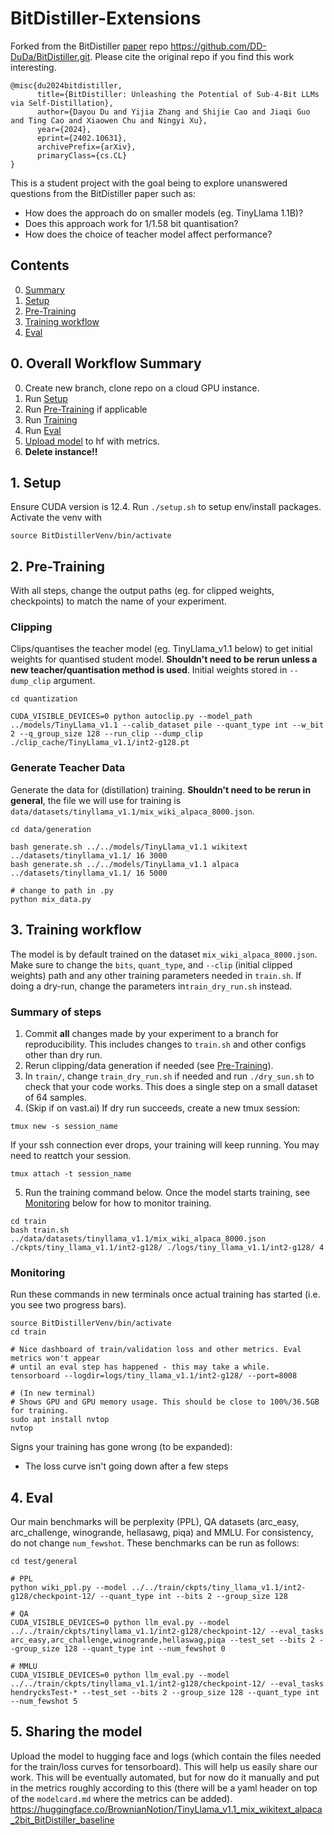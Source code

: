 # BitDistiller-Extensions
Forked from the BitDistiller [paper](http://arxiv.org/abs/2402.10631) repo https://github.com/DD-DuDa/BitDistiller.git. Please cite the original repo if you find this work interesting.
```
@misc{du2024bitdistiller,
      title={BitDistiller: Unleashing the Potential of Sub-4-Bit LLMs via Self-Distillation}, 
      author={Dayou Du and Yijia Zhang and Shijie Cao and Jiaqi Guo and Ting Cao and Xiaowen Chu and Ningyi Xu},
      year={2024},
      eprint={2402.10631},
      archivePrefix={arXiv},
      primaryClass={cs.CL}
}
```
This is a student project with the goal being to explore unanswered questions from the BitDistiller paper such as:
- How does the approach do on smaller models (eg. TinyLlama 1.1B)?
- Does this approach work for 1/1.58 bit quantisation?
- How does the choice of teacher model affect performance?

## Contents
0. [Summary](#0-overall-workflow-summary)
1. [Setup](#1-setup)
2. [Pre-Training](#2-pre-training)
3. [Training workflow](#3-training-workflow)
4. [Eval](#4-eval)

## 0. Overall Workflow Summary
0. Create new branch, clone repo on a cloud GPU instance. 
1. Run [Setup](#1-setup)
2. Run [Pre-Training](#2-pre-training) if applicable
3. Run [Training](#3-training-workflow) 
4. Run [Eval](#4-eval)
5. [Upload model](#5-sharing-the-model) to hf with metrics.
6. **Delete instance!!**


## 1. Setup
Ensure CUDA version is 12.4. Run `./setup.sh` to setup env/install packages. Activate the venv with
```
source BitDistillerVenv/bin/activate
```

## 2. Pre-Training
With all steps, change the output paths (eg. for clipped weights, checkpoints) to match
the name of your experiment.

### Clipping
Clips/quantises the teacher model (eg. TinyLlama_v1.1 below) to get initial weights for
quantised student model. **Shouldn't need to be rerun unless a new teacher/quantisation method is used**. Initial weights stored in `--dump_clip` argument.
```
cd quantization

CUDA_VISIBLE_DEVICES=0 python autoclip.py --model_path ../models/TinyLlama_v1.1 --calib_dataset pile --quant_type int --w_bit 2 --q_group_size 128 --run_clip --dump_clip ./clip_cache/TinyLlama_v1.1/int2-g128.pt
```

### Generate Teacher Data
Generate the data for (distillation) training. **Shouldn't need to be rerun in general**, the
file we will use for training is `data/datasets/tinyllama_v1.1/mix_wiki_alpaca_8000.json`.
```
cd data/generation

bash generate.sh ../../models/TinyLlama_v1.1 wikitext ../datasets/tinyllama_v1.1/ 16 3000
bash generate.sh ../../models/TinyLlama_v1.1 alpaca ../datasets/tinyllama_v1.1/ 16 5000

# change to path in .py
python mix_data.py
```

## 3. Training workflow
The model is by default trained on the dataset `mix_wiki_alpaca_8000.json`. Make sure to change the `bits`, `quant_type`, and `--clip` (initial clipped weights) path and any other training parameters needed in `train.sh`. If doing a dry-run, change the parameters in`train_dry_run.sh` instead. 

### Summary of steps
1. Commit **all** changes made by your experiment to a branch for reproducibility. This includes changes to `train.sh` and other configs other than dry run. 
2. Rerun clipping/data generation if needed (see [Pre-Training](#2-pre-training)).
3. In `train/`, change `train_dry_run.sh` if needed and run `./dry_sun.sh` to check that your code works. This does a single step on a small dataset of 64 samples.
4. (Skip if on vast.ai) If dry run succeeds, create a new tmux session:
```
tmux new -s session_name
```
If your ssh connection ever drops, your training will keep running. You may need to reattch your session.
```
tmux attach -t session_name
```
5. Run the training command below. Once the model starts training, see [Monitoring](#monitoring) below for how to monitor training.
```
cd train
bash train.sh ../data/datasets/tinyllama_v1.1/mix_wiki_alpaca_8000.json ./ckpts/tiny_llama_v1.1/int2-g128/ ./logs/tiny_llama_v1.1/int2-g128/ 4
```

### Monitoring
Run these commands in new terminals once actual training has started (i.e. you see two progress bars).
```
source BitDistillerVenv/bin/activate
cd train

# Nice dashboard of train/validation loss and other metrics. Eval metrics won't appear
# until an eval step has happened - this may take a while.
tensorboard --logdir=logs/tiny_llama_v1.1/int2-g128/ --port=8008

# (In new terminal)
# Shows GPU and GPU memory usage. This should be close to 100%/36.5GB for training.
sudo apt install nvtop
nvtop
```

Signs your training has gone wrong (to be expanded):
* The loss curve isn't going down after a few steps

## 4. Eval
Our main benchmarks will be perplexity (PPL), QA datasets (arc_easy, arc_challenge, winogrande, hellasawg, piqa) and MMLU. For consistency, do not change `num_fewshot`. These benchmarks can be run as follows:
```
cd test/general

# PPL
python wiki_ppl.py --model ../../train/ckpts/tiny_llama_v1.1/int2-g128/checkpoint-12/ --quant_type int --bits 2 --group_size 128

# QA
CUDA_VISIBLE_DEVICES=0 python llm_eval.py --model ../../train/ckpts/tinyllama_v1.1/int2-g128/checkpoint-12/ --eval_tasks arc_easy,arc_challenge,winogrande,hellaswag,piqa --test_set --bits 2 --group_size 128 --quant_type int --num_fewshot 0 

# MMLU
CUDA_VISIBLE_DEVICES=0 python llm_eval.py --model  ../../train/ckpts/tinyllama_v1.1/int2-g128/checkpoint-12/ --eval_tasks hendrycksTest-* --test_set --bits 2 --group_size 128 --quant_type int --num_fewshot 5
```

## 5. Sharing the model
Upload the model to hugging face and logs (which contain the files needed for the train/loss curves for tensorboard). This will help us easily share our work. This will be eventually automated, but for now do it manually and put in the metrics roughly according to this (there will be a yaml header on top of the `modelcard.md` where the metrics can be added).
https://huggingface.co/BrownianNotion/TinyLlama_v1.1_mix_wikitext_alpaca_2bit_BitDistiller_baseline